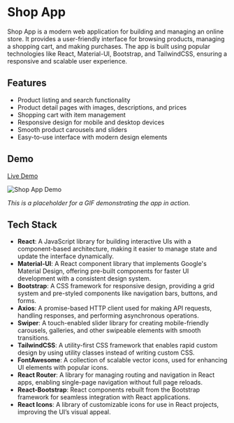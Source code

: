 # Shop App

Shop App is a modern web application for building and managing an online store. It provides a user-friendly interface for browsing products, managing a shopping cart, and making purchases. The app is built using popular technologies like React, Material-UI, Bootstrap, and TailwindCSS, ensuring a responsive and scalable user experience.

## Features

- Product listing and search functionality
- Product detail pages with images, descriptions, and prices
- Shopping cart with item management
- Responsive design for mobile and desktop devices
- Smooth product carousels and sliders
- Easy-to-use interface with modern design elements

## Demo

[Live Demo](https://shop-app-i-g.vercel.app)

![Shop App Demo](./src/img/brave_aJtnSKsWHF.gif)

_This is a placeholder for a GIF demonstrating the app in action._

## Tech Stack

- **React**: A JavaScript library for building interactive UIs with a component-based architecture, making it easier to manage state and update the interface dynamically.
- **Material-UI**: A React component library that implements Google's Material Design, offering pre-built components for faster UI development with a consistent design system.
- **Bootstrap**: A CSS framework for responsive design, providing a grid system and pre-styled components like navigation bars, buttons, and forms.
- **Axios**: A promise-based HTTP client used for making API requests, handling responses, and performing asynchronous operations.
- **Swiper**: A touch-enabled slider library for creating mobile-friendly carousels, galleries, and other swipeable elements with smooth transitions.
- **TailwindCSS**: A utility-first CSS framework that enables rapid custom design by using utility classes instead of writing custom CSS.
- **FontAwesome**: A collection of scalable vector icons, used for enhancing UI elements with popular icons.
- **React Router**: A library for managing routing and navigation in React apps, enabling single-page navigation without full page reloads.
- **React-Bootstrap**: React components rebuilt from the Bootstrap framework for seamless integration with React applications.
- **React Icons**: A library of customizable icons for use in React projects, improving the UI’s visual appeal.

